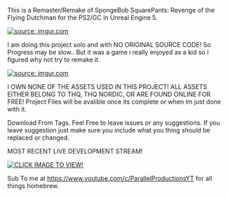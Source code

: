 This is a Remaster/Remake of SpongeBob SquarePants: Revenge of the Flying Dutchman for the PS2/GC in Unreal Engine 5.

<a href="https://imgur.com/gallery/CoSd0zT"><img src="https://i.imgur.com/lHYvRMM.jpeg" title="source: imgur.com" /></a>

I am doing this project solo and with NO ORIGINAL SOURCE CODE! So Progress may be slow.. 
But it was a game i really enjoyed as a kid so i figured why not try to remake it.

<a href="https://imgur.com/gallery/zjy1TYT"><img src="https://i.imgur.com/qQufiwo.jpg" title="source: imgur.com" /></a>

I OWN NONE OF THE ASSETS USED IN THIS PROJECT! ALL ASSETS EITHER BELONG TO THQ, THQ NORDIC, OR ARE FOUND ONLINE FOR FREE!
Project Files will be avalible once its complete or when im just done with it.

Download From Tags. Feel Free to leave issues or any suggestions. If you leave suggestion just make sure you include what you thing should be replaced or changed.

MOST RECENT LIVE DEVELOPMENT STREAM!

[![CLICK IMAGE TO VIEW!](https://img.youtube.com/vi/5UxD_X1Tb3g/0.jpg)](https://www.youtube.com/watch?v=5UxD_X1Tb3g)


Sub To me at https://www.youtube.com/c/ParallelProductionsYT for all things homebrew.
